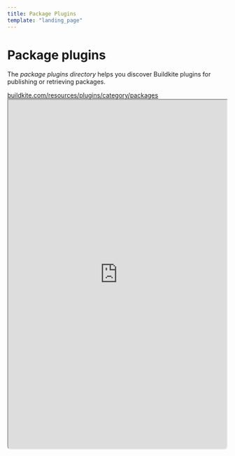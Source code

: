 ```yaml
---
title: Package Plugins
template: "landing_page"
---
```


# Package plugins

The _package plugins directory_ helps you discover Buildkite plugins for publishing or retrieving packages.

<a class="Frameheader" href='https://buildkite.com/resources/plugins/category/packages' target='_blank'>
  <span class="Frameheader__address">buildkite.com/resources/plugins/category/packages</span>
</a>
<iframe
  src='https://buildkite.com/resources/plugins/category/packages/embed/'
  referrerPolicy='same-origin'
  allow="fullscreen" crossorigin="anonymous" width="100%" height="800px"
  style="border-radius:0 0 8px 8px;box-sizing: border-box;"
/>
